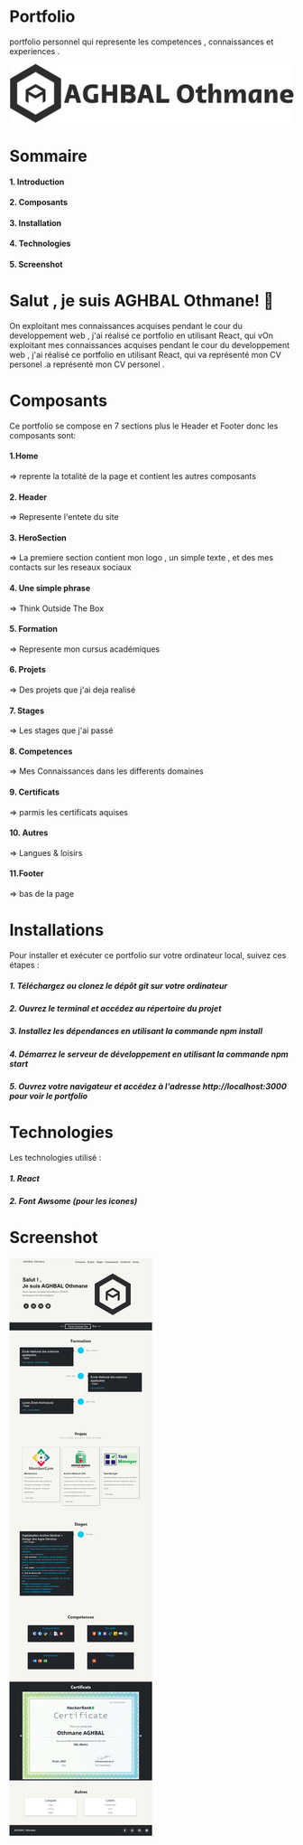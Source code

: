 # Portfolio

portfolio personnel qui represente les competences , connaissances et experiences .

![Logo](./src/assests/logo_perso1.svg)

# Sommaire

#### 1. Introduction

#### 2. Composants

#### 3. Installation

#### 4. Technologies

#### 5. Screenshot

# Salut , je suis AGHBAL Othmane! 👋

On exploitant mes connaissances acquises pendant le cour du developpement web , j'ai réalisé ce portfolio en utilisant React, qui vOn exploitant mes connaissances acquises pendant le cour du developpement web , j'ai réalisé ce portfolio en utilisant React, qui va représenté mon CV personel .a représenté mon CV personel .

# Composants

Ce portfolio se compose en 7 sections plus le Header et Footer donc les composants sont:

#### 1.Home

=> reprente la totalité de la page et contient les autres composants

#### 2. Header

=> Represente l'entete du site

#### 3. HeroSection

=> La premiere section contient mon logo , un simple texte , et des mes contacts sur les reseaux sociaux

#### 4. Une simple phrase

=> Think Outside The Box

#### 5. Formation

=> Represente mon cursus académiques

#### 6. Projets

=> Des projets que j'ai deja realisé

#### 7. Stages

=> Les stages que j'ai passé

#### 8. Competences

=> Mes Connaissances dans les differents domaines

#### 9. Certificats

=> parmis les certificats aquises

#### 10. Autres

=> Langues & loisirs

#### 11.Footer

=> bas de la page

# Installations

Pour installer et exécuter ce portfolio sur votre ordinateur local, suivez ces étapes :

##### 1. Téléchargez ou clonez le dépôt git sur votre ordinateur

##### 2. Ouvrez le terminal et accédez au répertoire du projet

##### 3. Installez les dépendances en utilisant la commande npm install

##### 4. Démarrez le serveur de développement en utilisant la commande npm start

##### 5. Ouvrez votre navigateur et accédez à l'adresse http://localhost:3000 pour voir le portfolio

# Technologies

Les technologies utilisé :

##### 1. React

##### 2. Font Awsome (pour les icones)

# Screenshot
![image](./src/assests/capturePartfolio.png)
